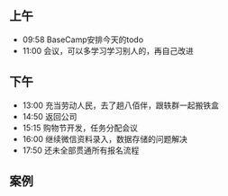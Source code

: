 ## 上午
* 09:58 BaseCamp安排今天的todo
* 11:00 会议，可以多学习学习别人的，再自己改进
## 下午
* 13:00 充当劳动人民，去了趟八佰伴，跟轶群一起搬铁盒
* 14:50 返回公司
* 15:15 购物节开发，任务分配会议
* 16:00 继续微信资料录入，数据存储的问题解决
* 17:50 还未全部贯通所有报名流程
## 案例
